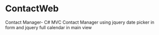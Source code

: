 # ContactWeb
Contact Manager- C# MVC Contact Manager using jquery date picker in form and jquery full calendar in main view
